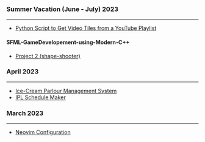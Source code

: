 ### Summer Vacation (June - July) 2023

---

  <!-- - []() -->
  <!-- - [Computer Networkng]() -->
<!-- - [CS50's Introduction to Artificial Intelligence using Python]() -->
<!-- - [Devops]() -->
<!-- - [DWM Rice]() -->
<!-- - [Python and Django]() -->
<!-- - [Bash Scripting and Developer Tools]() -->

- [Python Script to Get Video Tiles from a YouTube Playlist](./Misc/youtubeScript.py)

#### SFML-GameDevelopement-using-Modern-C++

<!-- - [Project 1]() -->

- [Project 2 (shape-shooter)](https://github.com/gautamsahil1947/shape-shooter)

<!-- - [Project 3]() -->
<!-- - []() -->
<!-- - []() -->
<!-- - []() -->
<!-- - [Golf Game]() -->

### April 2023

---

- [Ice-Cream Parlour Management System](https://github.com/gautamsahil1947/icecream-parlour-management-system)
- [IPL Schedule Maker](https://github.com/gautamsahil1947/icecream-parlour-management-system)

### March 2023

---

- [Neovim Configuration](https://github.com/gautamsahil1947/nvim)
